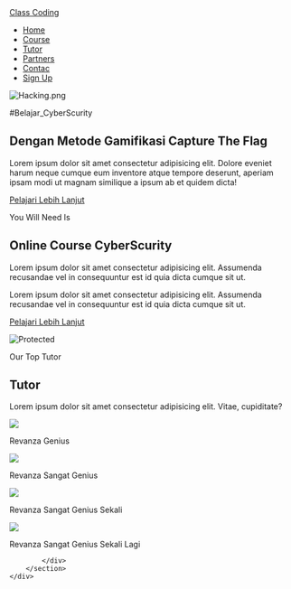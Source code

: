 <!DOCTYPE html>
<html lang="en">
<head>
    <meta charset="UTF-8">
    <meta http-equiv="X-UA-Compatible" content="IE=edge">
    <meta name="viewport" content="width=device-width, initial-scale=1.0">
    <title>Class Coding Revanza</title>
    <link rel="stylesheet" href="style.css">
</head>
<body>
    <nav>
        <div class="wrapper">
            <div class="logo"><a href="">Class
            Coding</a></div>
            <div class="menu">
                <ul>
                    <li><a href="#Home">Home</a></li>
                    <li><a href="#Course">Course</a></li>
                    <li><a href="#Tutor">Tutor</a></li>
                    <li><a href="#Partners">Partners</a></li>
                    <li><a href="#Contac">Contac</a></li>
                    <li><a href="" class="tbl-pink">Sign Up </a></li>
                </ul>
            </div>
        </div>
    </nav>
    <div class="wrapper">
        <!--untuk home-->
        <section id="Home">
            <img src="img/Data_security_24-removebg-preview.png" alt="Hacking.png"/>
            <div class="kolom">
                <p class="Deskripsi">#Belajar_CyberScurity</p>
                <h2>Dengan Metode Gamifikasi Capture The Flag</h2>
                <p>Lorem ipsum dolor sit amet consectetur adipisicing elit. Dolore eveniet harum neque cumque eum inventore atque tempore deserunt, aperiam ipsam modi ut magnam similique a ipsum ab et quidem dicta!
                <p><a href="" class="tbl-hijau">Pelajari Lebih Lanjut</a></p>
                </p>
            </div>
        </section>
        <!--untuk course-->
        <section id="Course">
            <div class="kolom">
                <p class="Deskripsi">You Will Need Is</p>
                <h2>Online Course CyberScurity</h2>
                <p>Lorem ipsum dolor sit amet consectetur adipisicing elit. Assumenda recusandae vel in consequuntur est id quia dicta cumque sit ut.</p>
                <p>Lorem ipsum dolor sit amet consectetur adipisicing elit. Assumenda recusandae vel in consequuntur est id quia dicta cumque sit ut.</p>
                <p><a href="" class="tbl-pink">Pelajari Lebih Lanjut</a></p>
            </div>
            <img src="img/6538623-removebg-preview.png" alt="Protected"/>
        </section>
        <!--untuk tutor-->
        <section id="Tutor">
            <div class="kolom">
            <div class="tengah">
                <div class="kolom">
                    <p class="Deskripsi">Our Top Tutor</p>
                    <h2>Tutor</h2>
                    <p>Lorem ipsum dolor sit amet consectetur adipisicing elit. Vitae, cupiditate?</p>
                </div>
                <div class="tutor-list">
                    <div class="kartu-tutor">
                        <img src=cjECxdmCUMpEAX-evIAj&_nc_ht=scontent-sin6-2.xx&oh=00_AT-1MGDhBhvVBgZnzD1oWs7hegRcV_v6mRaxnLUgP8JezQ&oe=6317851F"/>
                        <p>Revanza Genius</p>
                    </div>
                    <div class="kartu-tutor">
                        <img src="https://scontent-sin6-2.xx.fbcdn.net/v/t1.6435-9/37597181_614876682228775_2215221355341676544_n.jpg?_nc_cat=105&ccb=1-7&_nc_sid=174925&_nc_ohc=lR9FZBmigbEAX8ymlXL&_nc_ht=scontent-sin6-2.xx&oh=00_AT-MksPIPXdTiy5RUN8wJl_mu6ZBbxJors-SdUSmJFnA-g&oe=6316FE46"/>
                        <p>Revanza Sangat Genius</p>
                    </div><div class="kartu-tutor">
                        <img src="https://scontent-sin6-2.xx.fbcdn.net/v/t1.6435-9/74601294_921644208218686_8925709113657131008_n.jpg?_nc_cat=108&ccb=1-7&_nc_sid=174925&_nc_ohc=qCD1PJoTE-kAX_QSku6&_nc_ht=scontent-sin6-2.xx&oh=00_AT9mQFq9w9mGuKjsuX89y7DxljjK6fi7PoG_bn5wRZBXkw&oe=6317C9BC"/>
                        <p>Revanza Sangat Genius Sekali</p>
                    </div><div class="kartu-tutor">
                        <img src="https://scontent-sin6-4.xx.fbcdn.net/v/t31.18172-8/26172496_508080599575051_5019560507139467674_o.jpg?_nc_cat=100&ccb=1-7&_nc_sid=174925&_nc_ohc=XjoQcXw75s0AX96sfoJ&_nc_ht=scontent-sin6-4.xx&oh=00_AT_mAZBjQavtnLCNZM4wxJMT5M4eEzjgN7sNS4OnqLvQcQ&oe=6318459F"/>
                        <p>Revanza Sangat Genius Sekali Lagi</p>
                    </div>
                </div>
            </div>

            </div>
        </section>
    </div>
</body>
</html>
